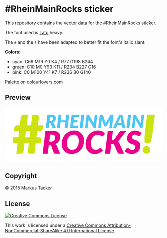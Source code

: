 # \#RheinMainRocks sticker

This repository contains the [vector data](sticker.svg) for the \#RheinMainRocks sticker.

The font used is [Lato](https://www.google.com/fonts/specimen/Lato) heavy.

The `#` and the `!` have been adapted to better fit the font's italic slant.

**Colors**:
 - cyan: C69 M19 Y0 K4 / R77 G198 B244
 - green: C10 M0 Y93 K11 / R204 B227 G16
 - pink: C0 M100 Y41 K7 / R236 B0 G140
 
[Palette on colourlovers.com](http://www.colourlovers.com/palette/3721765/Zentrale_Coworking)

## Preview 

![\#RheinMainRocks sticker](sticker.png)

## Copyright

© 2015 [Markus Tacker](https://cto.hiv)

## License

[![Creative Commons License](https://i.creativecommons.org/l/by-nc-sa/4.0/88x31.png)](http://creativecommons.org/licenses/by-nc-sa/4.0/)

This work is licensed under a [Creative Commons Attribution-NonCommercial-ShareAlike 4.0 International License](http://creativecommons.org/licenses/by-nc-sa/4.0/).
